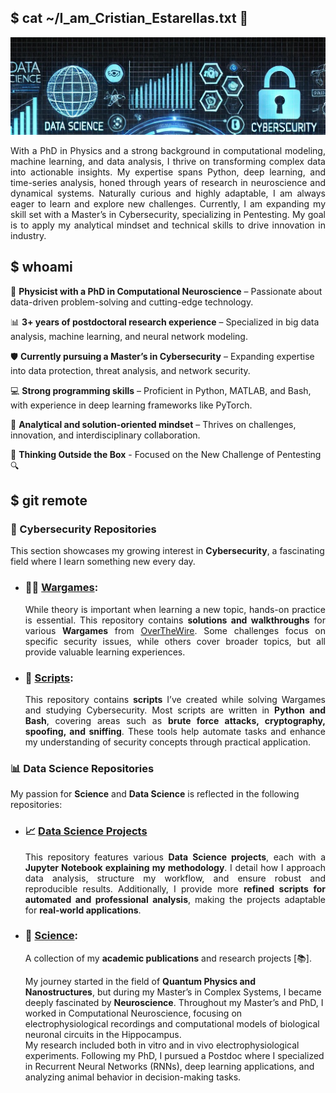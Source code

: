 ## $ cat ~/I_am_Cristian_Estarellas.txt 👋
![Hello](Banner.jpg)

<p align=justify>
With a PhD in Physics and a strong background in computational modeling, machine learning, and data analysis, I thrive on transforming complex data into actionable insights. 
My expertise spans Python, deep learning, and time-series analysis, honed through years of research in neuroscience and dynamical systems. 
Naturally curious and highly adaptable, I am always eager to learn and explore new challenges. 
Currently, I am expanding my skill set with a Master’s in Cybersecurity, specializing in Pentesting. 
My goal is to apply my analytical mindset and technical skills to drive innovation in industry.
</p>

## $ whoami
<p align=justify>

🧠 **Physicist with a PhD in Computational Neuroscience** – Passionate about data-driven problem-solving and cutting-edge technology.

📊 **3+ years of postdoctoral research experience** – Specialized in big data analysis, machine learning, and neural network modeling.

🛡️ **Currently pursuing a Master’s in Cybersecurity** – Expanding expertise into data protection, threat analysis, and network security.

💻 **Strong programming skills** – Proficient in Python, MATLAB, and Bash, with experience in deep learning frameworks like PyTorch.

🚀 **Analytical and solution-oriented mindset** – Thrives on challenges, innovation, and interdisciplinary collaboration.

🤝 **Thinking Outside the Box** - Focused on the New Challenge of Pentesting 🔍 
</p>

## $ git remote
### **🔐 Cybersecurity Repositories**  
This section showcases my growing interest in **Cybersecurity**, a fascinating field where I learn something new every day.  

- ### **🕵️‍♂️ [Wargames](https://github.com/Cristian5tarellas/Wargames):**  
  <p align="justify">
  While theory is important when learning a new topic, hands-on practice is essential.  
  This repository contains <strong>solutions and walkthroughs</strong> for various <strong>Wargames</strong> from <a href="https://overthewire.org/wargames/">OverTheWire</a>.  
  Some challenges focus on specific security issues, while others cover broader topics, but all provide valuable learning experiences.  
  </p>  

- ### **📜 [Scripts](https://github.com/Cristian5tarellas/Scripts):**  
  <p align="justify">
  This repository contains <strong>scripts</strong> I’ve created while solving Wargames and studying Cybersecurity.  
  Most scripts are written in <strong>Python and Bash</strong>, covering areas such as <strong>brute force attacks, cryptography, spoofing, and sniffing</strong>.  
  These tools help automate tasks and enhance my understanding of security concepts through practical application.  
  </p>  

### **📊 Data Science Repositories**  
My passion for <strong>Science</strong> and <strong>Data Science</strong> is reflected in the following repositories:  

- ### **📈 [Data Science Projects](https://github.com/Cristian5tarellas/Data_Science_Projects)**  
  <p align="justify">
  This repository features various <strong>Data Science projects</strong>, each with a <strong>Jupyter Notebook explaining my methodology</strong>.  
  I detail how I approach data analysis, structure my workflow, and ensure robust and reproducible results.  
  Additionally, I provide more <strong>refined scripts for automated and professional analysis</strong>, making the projects adaptable for <strong>real-world applications</strong>.  
  </p>  

- ### **🔬 [Science](https://github.com/Cristian5tarellas/Science):**  
  <p align="justify">
  A collection of my <strong>academic publications</strong> and research projects [📚].

  My journey started in the field of <strong>Quantum Physics and Nanostructures</strong>, but during my Master’s in Complex Systems, I became deeply fascinated by <strong>Neuroscience</strong>. Throughout my Master’s and PhD, I worked in Computational Neuroscience, focusing on electrophysiological recordings and computational models of biological neuronal circuits in the Hippocampus.  
  My research included both in vitro and in vivo electrophysiological experiments. Following my PhD, I pursued a Postdoc where I specialized in Recurrent Neural Networks (RNNs), deep learning applications, and analyzing animal behavior in decision-making tasks.  
  </p>
